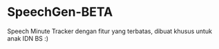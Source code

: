 # SpeechGen-BETA
Speech Minute Tracker dengan fitur yang terbatas, dibuat khusus untuk anak IDN BS  :)
